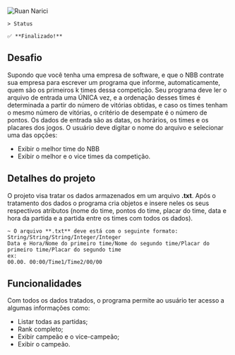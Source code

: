 <!-- Inserir imagem com a #vitrinedev ao final do link -->
![Ruan Narici](./assets/img/prev.gif#vitrinedev)

``` 
> Status 

✅ **Finalizado!**

```

## Desafio
Supondo que você tenha uma empresa de software, e que o NBB contrate sua empresa para escrever
um programa que informe, automaticamente, quem são os primeiros k times dessa competição. Seu
programa deve ler o arquivo de entrada uma ÚNICA vez, e a ordenação desses times é determinada
a partir do número de vitórias obtidas, e caso os times tenham o mesmo número de vitórias, o
critério de desempate é o número de pontos. Os dados de entrada são as datas, os horários, os times
e os placares dos jogos. O usuário deve digitar o nome do arquivo e selecionar uma das opções:
* Exibir o melhor time do NBB
* Exibir o melhor e o vice times da competição. 

## Detalhes do projeto
O projeto visa tratar os dados armazenados em um arquivo **.txt**. 
Após o tratamento dos dados o programa cria objetos e insere neles os seus respectivos atributos (nome do time, pontos do time, placar do time, data e hora da partida e a partida entre os times com todos os dados).

```
~ O arquivo **.txt** deve está com o seguinte formato:
String/String/String/Integer/Integer
Data e Hora/Nome do primeiro time/Nome do segundo time/Placar do primeiro time/Placar do segundo time
ex:
00.00. 00:00/Time1/Time2/00/00
```

## Funcionalidades
Com todos os dados tratados, o programa permite ao usuário ter acesso a algumas informações como: 
* Listar todas as partidas;
* Rank completo;
* Exibir campeão e o vice-campeão;
* Exibir o campeão. 